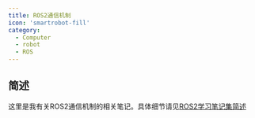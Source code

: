 ```yaml
---
title: ROS2通信机制
icon: 'smartrobot-fill'
category:
  - Computer
  - robot
  - ROS
---
```


## 简述

这里是我有关ROS2通信机制的相关笔记。具体细节请见[ROS2学习笔记集简述](../README.md)
